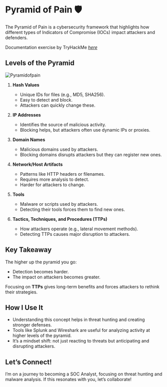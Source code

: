 
# Pyramid of Pain 🛡️

The Pyramid of Pain is a cybersecurity framework that highlights how different types of Indicators of Compromise (IOCs) impact attackers and defenders.

Documentation exercise by TryHackMe [_here_](https://docs.google.com/document/d/1EsezXZsHL5JtMste4OSF4emqFVqbSXJF/edit?usp=drive_link&ouid=102943847364636206838&rtpof=true&sd=true)

## Levels of the Pyramid
![Pyramidofpain](https://www.attackiq.com/wp-content/uploads/2019/06/blog-pyramid-pain-01-768x432.jpg)

1. **Hash Values**
   - Unique IDs for files (e.g., MD5, SHA256).
   - Easy to detect and block.
   - Attackers can quickly change these.

2. **IP Addresses**
   - Identifies the source of malicious activity.
   - Blocking helps, but attackers often use dynamic IPs or proxies.

3. **Domain Names**
   - Malicious domains used by attackers.
   - Blocking domains disrupts attackers but they can register new ones.

4. **Network/Host Artifacts**
   - Patterns like HTTP headers or filenames.
   - Requires more analysis to detect.
   - Harder for attackers to change.

5. **Tools**
   - Malware or scripts used by attackers.
   - Detecting their tools forces them to find new ones.

6. **Tactics, Techniques, and Procedures (TTPs)**
   - How attackers operate (e.g., lateral movement methods).
   - Detecting TTPs causes major disruption to attackers.

## Key Takeaway

The higher up the pyramid you go:
- Detection becomes harder.
- The impact on attackers becomes greater.

Focusing on **TTPs** gives long-term benefits and forces attackers to rethink their strategies.

## How I Use It

- Understanding this concept helps in threat hunting and creating stronger defenses.
- Tools like Splunk and Wireshark are useful for analyzing activity at higher levels of the pyramid.
- It’s a mindset shift: not just reacting to threats but anticipating and disrupting attackers.

## Let’s Connect!

I’m on a journey to becoming a SOC Analyst, focusing on threat hunting and malware analysis. If this resonates with you, let’s collaborate!
